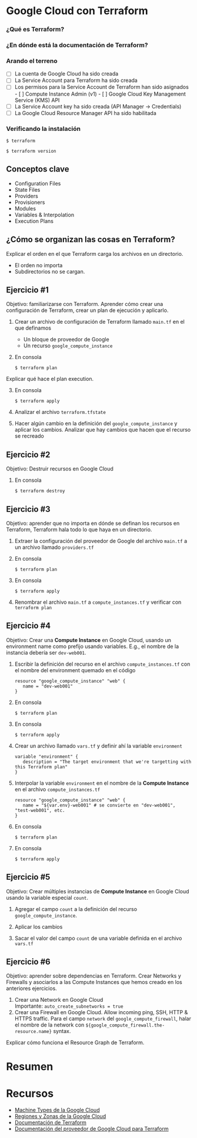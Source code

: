 # Google Cloud con Terraform

### ¿Qué es Terraform?

### ¿En dónde está la documentación de Terraform?

### Arando el terreno
- [ ] La cuenta de Google Cloud ha sido creada
- [ ] La Service Account para Terraform ha sido creada
- [ ] Los permisos para la Service Account de Terraform han sido asignados
      - [ ] Compute Instance Admin (v1)
      - [ ] Google Cloud Key Management Service (KMS) API
- [ ] La Service Account key ha sido creada (API Manager -> Credentials)
- [ ] La Google Cloud Resource Manager API ha sido habilitada

### Verificando la instalación

```
$ terraform
```

```
$ terraform version
```
## Conceptos clave
  - Configuration Files
  - State Files
  - Providers
  - Provisioners
  - Modules
  - Variables & Interpolation
  - Execution Plans

## ¿Cómo se organizan las cosas en Terraform?
Explicar el orden en el que Terraform carga los archivos en un directorio.
  - El orden no importa
  - Subdirectorios no se cargan.

## Ejercicio #1
Objetivo: familiarizarse con Terraform. Aprender cómo crear una configuración de Terraform,
crear un plan de ejecución y aplicarlo.

1. Crear un archivo de configuración de Terraform llamado `main.tf` en el que definamos
     - Un bloque de proveedor de Google
     - Un recurso `google_compute_instance`

2. En consola
   ```
   $ terraform plan
   ```
  Explicar qué hace el plan execution.

3.  En consola
    ```
    $ terraform apply
    ```

4. Analizar el archivo `terraform.tfstate`

5. Hacer algún cambio en la definición del `google_compute_instance` y aplicar los cambios.
   Analizar que hay cambios que hacen que el recurso se recreado

## Ejercicio #2
Objetivo: Destruir recursos en Google Cloud

1. En consola

     ```
     $ terraform destroy
     ```

## Ejercicio #3
Objetivo: aprender que no importa en dónde se definan los recursos en Terraform,
Terraform hala todo lo que haya en un directorio.

1. Extraer la configuración del proveedor de Google del archivo `main.tf` a un
   archivo llamado `providers.tf`

2. En consola
   ```
   $ terraform plan
   ```

3. En consola
   ```
   $ terraform apply
   ```
4.  Renombrar el archivo `main.tf` a `compute_instances.tf` y verificar con `terraform plan`

## Ejercicio #4
Objetivo: Crear una **Compute Instance** en Google Cloud, usando un environment name
como prefijo usando variables. E.g., el nombre de la instancia debería ser `dev-web001`.

1. Escribir la definición del recurso en el archivo `compute_instances.tf` con el nombre del environment
   quemado en el código
   ```
   resource "google_compute_instance" "web" {
      name = "dev-web001"
   }
   ```

2. En consola
   ```
   $ terraform plan
   ```

3. En consola
   ```
   $ terraform apply
   ```

4. Crear un archivo llamado `vars.tf` y definir ahí la variable `environment`
   ```
   variable "environment" {
      description = "The target environment that we're targetting with this Terraform plan"
   }
   ```

5. Interpolar la variable `environment` en el nombre de la **Compute Instance** en el
   archivo `compute_instances.tf`
   ```
   resource "google_compute_instance" "web" {
      name = "${var.env}-web001" # se convierte en "dev-web001", "test-web001", etc.
   }
   ```

6. En consola
   ```
   $ terraform plan
   ```

7. En consola
   ```
   $ terraform apply
   ```

## Ejercicio #5
Objetivo: Crear múltiples instancias de **Compute Instance** en Google Cloud usando la variable
especial `count`.

1. Agregar el campo `count` a la definición del recurso `google_compute_instance`.

2. Aplicar los cambios

3. Sacar el valor del campo `count` de una variable definida en el archivo `vars.tf`

## Ejercicio #6
Objetivo: aprender sobre dependencias en Terraform. Crear Networks y Firewalls y asociarlos
a las Compute Instances que hemos creado en los anteriores ejercicios.

1. Crear una Network en Google Cloud  
   Importante: `auto_create_subnetworks = true`
2. Crear una Firewall en Google Cloud. Allow incoming ping, SSH, HTTP & HTTPS traffic.
   Para el campo `network` del `google_compute_firewall`, halar el nombre de la network con
   `${google_compute_firewall.the-resource.name}` syntax.

Explicar cómo funciona el Resource Graph de Terraform.

# Resumen

# Recursos
- [Machine Types de la Google Cloud](https://cloud.google.com/compute/docs/machine-types)
- [Regiones y Zonas de la Google Cloud](https://cloud.google.com/compute/docs/regions-zones/regions-zones)
- [Documentación de Terraform](https://www.terraform.io/docs/index.html)
- [Documentación del proveedor de Google Cloud para Terraform](https://www.terraform.io/docs/providers/google/index.html)
